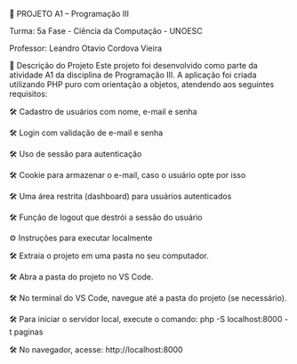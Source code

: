 📂 PROJETO A1 – Programação III

Turma: 5a Fase - Ciência da Computação - UNOESC

Professor: Leandro Otavio Cordova Vieira


📄 Descrição do Projeto
Este projeto foi desenvolvido como parte da atividade A1 da disciplina de Programação III. A aplicação foi criada utilizando PHP puro com orientação a objetos, atendendo aos seguintes requisitos:

🛠️ Cadastro de usuários com nome, e-mail e senha

🛠️ Login com validação de e-mail e senha

🛠️ Uso de sessão para autenticação

🛠️ Cookie para armazenar o e-mail, caso o usuário opte por isso

🛠️ Uma área restrita (dashboard) para usuários autenticados

🛠️ Função de logout que destrói a sessão do usuário


⚙️ Instruções para executar localmente

🛠️ Extraia o projeto em uma pasta no seu computador.

🛠️ Abra a pasta do projeto no VS Code.

🛠️ No terminal do VS Code, navegue até a pasta do projeto (se necessário).

🛠️ Para iniciar o servidor local, execute o comando:
php -S localhost:8000 -t paginas

🛠️ No navegador, acesse:
http://localhost:8000
